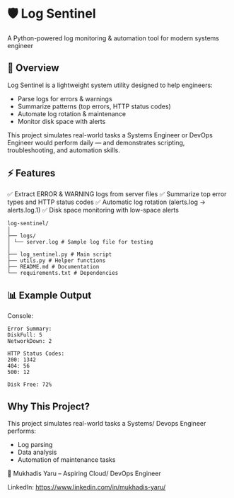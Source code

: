 # 🛡️ Log Sentinel

A Python-powered log monitoring & automation tool for modern systems engineer

## 🌟 Overview

Log Sentinel is a lightweight system utility designed to help engineers:

- Parse logs for errors & warnings
- Summarize patterns (top errors, HTTP status codes)
- Automate log rotation & maintenance
- Monitor disk space with alerts

This project simulates real-world tasks a Systems Engineer or DevOps Engineer would perform daily — and demonstrates scripting, troubleshooting, and automation skills.

## ⚡ Features

✅ Extract ERROR & WARNING logs from server files
✅ Summarize top error types and HTTP status codes
✅ Automatic log rotation (alerts.log → alerts.log.1)
✅ Disk space monitoring with low-space alerts

```
log-sentinel/
│
├── logs/
│ └── server.log # Sample log file for testing
│
├── log_sentinel.py # Main script
├── utils.py # Helper functions
├── README.md # Documentation
└── requirements.txt # Dependencies
```

## 📊 Example Output

Console:

```
Error Summary:
DiskFull: 5
NetworkDown: 2

HTTP Status Codes:
200: 1342
404: 56
500: 12

Disk Free: 72%
```

## Why This Project?

This project simulates real-world tasks a Systems/ Devops Engineer performs:

- Log parsing
- Data analysis
- Automation of maintenance tasks

👤 Mukhadis Yaru – Aspiring Cloud/ DevOps Engineer

LinkedIn: https://www.linkedin.com/in/mukhadis-yaru/
